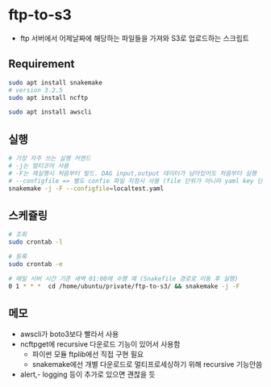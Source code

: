 # ftp-to-s3

- ftp 서버에서 어제날짜에 해당하는 파일들을 가져와 S3로 업로드하는 스크립트

## Requirement

```sh
sudo apt install snakemake
# version 3.2.5
sudo apt install ncftp

sudo apt install awscli
```

## 실행

```sh
# 가장 자주 쓰는 실행 커맨드
# -j는 멀티코어 사용
# -F는 재실행시 처음부터 빌드. DAG input,output 데이터가 남아있어도 처음부터 실행
# --configfile => 별도 confie 파일 지정시 사용 (file 단위가 아니라 yaml key 단위로 오버라이딩 하는 것임)
snakemake -j -F --configfile=localtest.yaml
```

## 스케쥴링

```sh
# 조회
sudo crontab -l

# 등록
sudo crontab -e

# 매일 서버 시간 기준 새벽 01:00에 수행 예 (Snakefile 경로로 이동 후 실행)
0 1 * * *  cd /home/ubuntu/private/ftp-to-s3/ && snakemake -j -F
```

## 메모

- awscli가 boto3보다 빨라서 사용
- ncftpget에 recursive 다운로드 기능이 있어서 사용함
  - 파이썬 모듈 ftplib에선 직접 구현 필요
  - snakemake에선 개별 다운로드로 멀티프로세싱하기 위해 recursive 기능안씀
- alert,- logging 등이 추가로 있으면 괜찮을 듯
